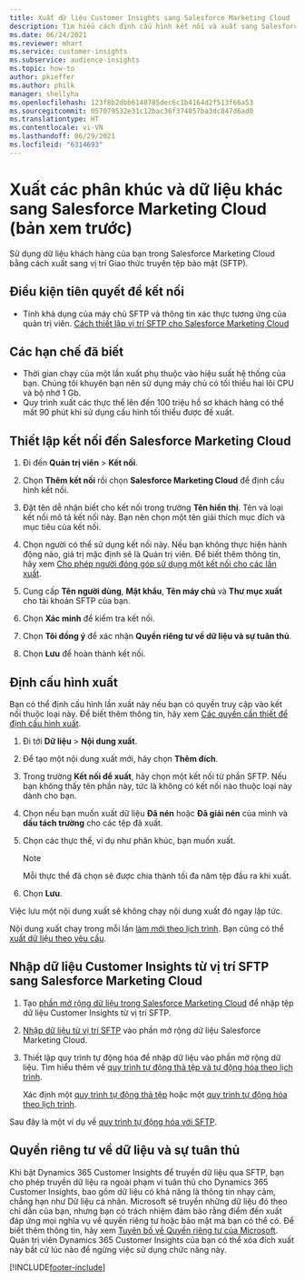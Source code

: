 ```yaml
---
title: Xuất dữ liệu Customer Insights sang Salesforce Marketing Cloud
description: Tìm hiểu cách định cấu hình kết nối và xuất sang Salesforce Marketing Cloud.
ms.date: 06/24/2021
ms.reviewer: mhart
ms.service: customer-insights
ms.subservice: audience-insights
ms.topic: how-to
author: pkieffer
ms.author: philk
manager: shellyha
ms.openlocfilehash: 123f8b2dbb6140785dec6c1b4164d2f513f66a53
ms.sourcegitcommit: 057079532e31c12bac36f374857ba3dc847d6ad0
ms.translationtype: HT
ms.contentlocale: vi-VN
ms.lasthandoff: 06/29/2021
ms.locfileid: "6314693"
---
```

# <a name="export-segments-and-other-data-to-salesforce-marketing-cloud-preview"></a>Xuất các phân khúc và dữ liệu khác sang Salesforce Marketing Cloud (bản xem trước)

Sử dụng dữ liệu khách hàng của bạn trong Salesforce Marketing Cloud bằng cách xuất sang vị trí Giao thức truyền tệp bảo mật (SFTP).

## <a name="prerequisites-for-connection"></a>Điều kiện tiên quyết để kết nối

- Tính khả dụng của máy chủ SFTP và thông tin xác thực tương ứng của quản trị viên. [Cách thiết lập vị trí SFTP cho Salesforce Marketing Cloud](https://help.salesforce.com/articleView?id=sf.mc_es_configure_enhanced_ftp.htm&type=5) 

## <a name="known-limitations"></a>Các hạn chế đã biết

- Thời gian chạy của một lần xuất phụ thuộc vào hiệu suất hệ thống của bạn. Chúng tôi khuyên bạn nên sử dụng máy chủ có tối thiểu hai lõi CPU và bộ nhớ 1 Gb. 
- Quy trình xuất các thực thể lên đến 100 triệu hồ sơ khách hàng có thể mất 90 phút khi sử dụng cấu hình tối thiểu được đề xuất. 

## <a name="set-up-the-connection-to-salesforce-marketing-cloud"></a>Thiết lập kết nối đến Salesforce Marketing Cloud

1. Đi đến **Quản trị viên** > **Kết nối**.

1. Chọn **Thêm kết nối** rồi chọn **Salesforce Marketing Cloud** để định cấu hình kết nối.

1. Đặt tên dễ nhận biết cho kết nối trong trường **Tên hiển thị**. Tên và loại kết nối mô tả kết nối này. Bạn nên chọn một tên giải thích mục đích và mục tiêu của kết nối.

1. Chọn người có thể sử dụng kết nối này. Nếu bạn không thực hiện hành động nào, giá trị mặc định sẽ là Quản trị viên. Để biết thêm thông tin, hãy xem [Cho phép người đóng góp sử dụng một kết nối cho các lần xuất](connections.md#allow-contributors-to-use-a-connection-for-exports).

1. Cung cấp **Tên người dùng**, **Mật khẩu**, **Tên máy chủ** và **Thư mục xuất** cho tài khoản SFTP của bạn.

1. Chọn **Xác minh** để kiểm tra kết nối.

1. Chọn **Tôi đồng ý** để xác nhận **Quyền riêng tư về dữ liệu và sự tuân thủ**.

1. Chọn **Lưu** để hoàn thành kết nối.

## <a name="configure-an-export"></a>Định cấu hình xuất

Bạn có thể định cấu hình lần xuất này nếu bạn có quyền truy cập vào kết nối thuộc loại này. Để biết thêm thông tin, hãy xem [Các quyền cần thiết để định cấu hình xuất](export-destinations.md#set-up-a-new-export).

1. Đi tới **Dữ liệu** > **Nội dung xuất**.

1. Để tạo một nội dung xuất mới, hãy chọn **Thêm đích**.

1. Trong trường **Kết nối để xuất**, hãy chọn một kết nối từ phần SFTP. Nếu bạn không thấy tên phần này, tức là không có kết nối nào thuộc loại này dành cho bạn.

1. Chọn nếu bạn muốn xuất dữ liệu **Đã nén** hoặc **Đã giải nén** của mình và **dấu tách trường** cho các tệp đã xuất.

1. Chọn các thực thể, ví dụ như phân khúc, bạn muốn xuất.

   > [!NOTE]
   > Mỗi thực thể đã chọn sẽ được chia thành tối đa năm tệp đầu ra khi xuất. 

1. Chọn **Lưu**.

Việc lưu một nội dung xuất sẽ không chạy nội dung xuất đó ngay lập tức.

Nội dung xuất chạy trong mỗi lần [làm mới theo lịch trình](system.md#schedule-tab). Bạn cũng có thể [xuất dữ liệu theo yêu cầu](export-destinations.md#run-exports-on-demand). 

## <a name="import-customer-insights-data-from-sftp-location-to-salesforce-marketing-cloud"></a>Nhập dữ liệu Customer Insights từ vị trí SFTP sang Salesforce Marketing Cloud

1. Tạo [phần mở rộng dữ liệu trong Salesforce Marketing Cloud](https://help.salesforce.com/articleView?id=sf.mc_es_create_data_extension.htm&type=5) để nhập tệp dữ liệu Customer Insights từ vị trí SFTP.

2. [Nhập dữ liệu từ vị trí SFTP](https://help.salesforce.com/articleView?id=sf.mc_es_import_data_extension_classic.htm&type=5) vào phần mở rộng dữ liệu Salesforce Marketing Cloud. 

3. Thiết lập quy trình tự động hóa để nhập dữ liệu vào phần mở rộng dữ liệu. Tìm hiểu thêm về [quy trình tự động thả tệp và tự động hóa theo lịch trình](https://help.salesforce.com/articleView?id=sf.mc_as_triggered_automations.htm&type=5).

   Xác định một [quy trình tự động thả tệp](https://help.salesforce.com/articleView?id=sf.mc_as_define_a_triggered_automation.htm&type=5) hoặc một [quy trình tự động hóa theo lịch trình](https://help.salesforce.com/articleView?id=sf.mc_as_define_a_scheduled_automation.htm&type=5). 

Sau đây là một ví dụ về [quy trình tự động hóa với SFTP](https://help.salesforce.com/articleView?id=sf.mc_as_ftp_and_triggered_automation_scenario.htm&type=5).

## <a name="data-privacy-and-compliance"></a>Quyền riêng tư về dữ liệu và sự tuân thủ

Khi bật Dynamics 365 Customer Insights để truyền dữ liệu qua SFTP, bạn cho phép truyền dữ liệu ra ngoài phạm vi tuân thủ cho Dynamics 365 Customer Insights, bao gồm dữ liệu có khả năng là thông tin nhạy cảm, chẳng hạn như Dữ liệu cá nhân. Microsoft sẽ truyền những dữ liệu đó theo chỉ dẫn của bạn, nhưng bạn có trách nhiệm đảm bảo rằng điểm đến xuất đáp ứng mọi nghĩa vụ về quyền riêng tư hoặc bảo mật mà bạn có thể có. Để biết thêm thông tin, hãy xem [Tuyên bố về Quyền riêng tư của Microsoft](https://go.microsoft.com/fwlink/?linkid=396732).
Quản trị viên Dynamics 365 Customer Insights của bạn có thể xóa đích xuất này bất cứ lúc nào để ngừng việc sử dụng chức năng này.

[!INCLUDE[footer-include](../includes/footer-banner.md)]
